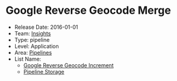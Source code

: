 # Google Reverse Geocode Merge
* Release Date: 2016-01-01
* Team: [Insights](../teams/insights.md)
* Type: pipeline
* Level: Application
* Area: [Pipelines](../areas/pipelines.png)
* List Name:
  * [Google Reverse Geocode Increment](google-reverse-geocode-increment.md)
  * [Pipeline Storage](pipeline-storage.md)
